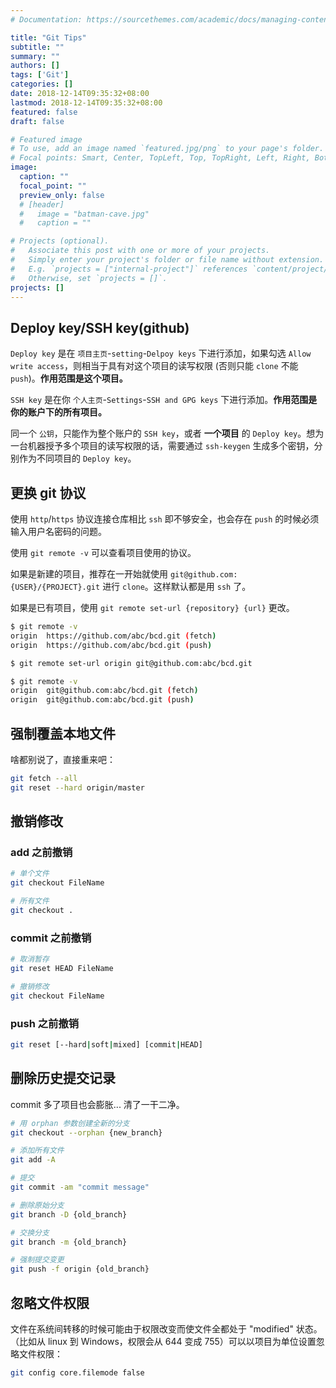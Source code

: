 ```yaml
---
# Documentation: https://sourcethemes.com/academic/docs/managing-content/

title: "Git Tips"
subtitle: ""
summary: ""
authors: []
tags: ['Git']
categories: []
date: 2018-12-14T09:35:32+08:00
lastmod: 2018-12-14T09:35:32+08:00
featured: false
draft: false

# Featured image
# To use, add an image named `featured.jpg/png` to your page's folder.
# Focal points: Smart, Center, TopLeft, Top, TopRight, Left, Right, BottomLeft, Bottom, BottomRight.
image:
  caption: ""
  focal_point: ""
  preview_only: false
  # [header]
  #   image = "batman-cave.jpg"
  #   caption = ""

# Projects (optional).
#   Associate this post with one or more of your projects.
#   Simply enter your project's folder or file name without extension.
#   E.g. `projects = ["internal-project"]` references `content/project/deep-learning/index.md`.
#   Otherwise, set `projects = []`.
projects: []
---
```


## Deploy key/SSH key(github)

`Deploy key` 是在 ` 项目主页 `-`setting`-`Delpoy keys` 下进行添加，如果勾选 `Allow write access`，则相当于具有对这个项目的读写权限 (否则只能 `clone` 不能 `push`)。**作用范围是这个项目。**

`SSH key` 是在你 ` 个人主页 `-`Settings`-`SSH and GPG keys` 下进行添加。**作用范围是你的账户下的所有项目。**

同一个 ` 公钥 `，只能作为整个账户的 `SSH key`，或者 **一个项目** 的 `Deploy key`。想为一台机器授予多个项目的读写权限的话，需要通过 `ssh-keygen` 生成多个密钥，分别作为不同项目的 `Deploy key`。

## 更换 git 协议

使用 `http`/`https` 协议连接仓库相比 `ssh` 即不够安全，也会存在 `push` 的时候必须输入用户名密码的问题。

使用 `git remote -v` 可以查看项目使用的协议。

如果是新建的项目，推荐在一开始就使用 `git@github.com:{USER}/{PROJECT}.git` 进行 `clone`。这样默认都是用 `ssh` 了。

如果是已有项目，使用 `git remote set-url {repository} {url}` 更改。

```bash
$ git remote -v
origin  https://github.com/abc/bcd.git (fetch)
origin  https://github.com/abc/bcd.git (push)

$ git remote set-url origin git@github.com:abc/bcd.git

$ git remote -v
origin  git@github.com:abc/bcd.git (fetch)
origin  git@github.com:abc/bcd.git (push)
```

## 强制覆盖本地文件

啥都别说了，直接重来吧：

```bash
git fetch --all
git reset --hard origin/master
```

## 撤销修改

### add 之前撤销

```bash
# 单个文件
git checkout FileName

# 所有文件
git checkout .
```

### commit 之前撤销

```bash
# 取消暂存
git reset HEAD FileName

# 撤销修改
git checkout FileName
```

### push 之前撤销

```bash
git reset [--hard|soft|mixed] [commit|HEAD]
```

## 删除历史提交记录

commit 多了项目也会膨胀... 清了一干二净。

```bash
# 用 orphan 参数创建全新的分支
git checkout --orphan {new_branch}

# 添加所有文件
git add -A

# 提交
git commit -am "commit message"

# 删除原始分支
git branch -D {old_branch}

# 交换分支
git branch -m {old_branch}

# 强制提交变更
git push -f origin {old_branch}
```

## 忽略文件权限

文件在系统间转移的时候可能由于权限改变而使文件全都处于 "modified" 状态。（比如从 linux 到 Windows，权限会从 644 变成 755）可以以项目为单位设置忽略文件权限：

```bash
git config core.filemode false
```
